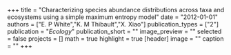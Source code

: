 +++
title = "Characterizing species abundance distributions across taxa and ecosystems using a simple maximum entropy model"
date = "2012-01-01"
authors = ["E. P White","K. M Thibault","X. Xiao"]
publication_types = ["2"]
publication = "_Ecology_"
publication_short = ""
image_preview = ""
selected = false
projects = []
math = true
highlight = true
[header]
image = ""
caption = ""
+++

